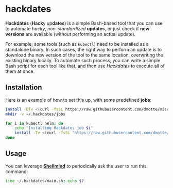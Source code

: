 # hackdates

**Hackdates** (**Hack**y up**dates**) is a simple Bash-based tool that you can use to automate _hacky_, _non-standardized_ **updates**, or just check if **new versions** are available (without performing an actual update).

For example, some tools (such as `kubectl`) need to be installed as a standalone binary. In such cases, the right way to perform an update is to download the new version of the tool to the same location, overwriting the existing binary locally. To automate such process, you can write a simple Bash script for each tool like that, and then use _Hackdates_ to execute all of them at once.

## Installation

Here is an example of how to set this up, with some predefined **jobs**:

```bash
install -DTv <(curl -fsSL https://raw.githubusercontent.com/dmotte/misc/main/scripts/hackdates/main.sh) ~/.hackdates/main.sh
mkdir -v ~/.hackdates/jobs

for i in kubectl helm; do
    echo "Installing Hackdates job $i"
    install -Tv <(curl -fsSL "https://raw.githubusercontent.com/dmotte/misc/main/scripts/hackdates/jobs/$i.sh") "$HOME/.hackdates/jobs/$i.sh"
done
```

## Usage

You can leverage **[Shellmind](../shellmind)** to periodically ask the user to run this command:

```bash
time ~/.hackdates/main.sh; echo $?
```
